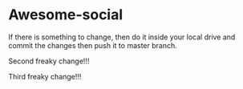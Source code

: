 # Awesome-social
If there is something to change, then do it inside your local drive and commit the changes then push it to master branch.

Second freaky change!!!

Third freaky change!!!